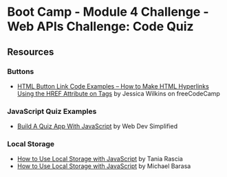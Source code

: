 # Boot Camp - Module 4 Challenge - Web APIs Challenge: Code Quiz

## Resources

### Buttons

- [HTML Button Link Code Examples – How to Make HTML Hyperlinks Using the HREF Attribute on Tags](https://www.freecodecamp.org/news/html-button-link-code-examples-how-to-make-html-hyperlinks-using-the-href-attribute-on-tags/) by Jessica Wilkins on freeCodeCamp

### JavaScript Quiz Examples

- [Build A Quiz App With JavaScript](https://youtu.be/riDzcEQbX6k) by Web Dev Simplified

### Local Storage

- [How to Use Local Storage with JavaScript](https://www.taniarascia.com/how-to-use-local-storage-with-javascript/) by Tania Rascia
- [How to Use Local Storage with JavaScript](https://www.section.io/engineering-education/how-to-use-localstorage-with-javascript/) by Michael Barasa
